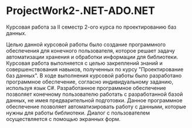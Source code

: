 # ProjectWork2-.NET-ADO.NET
Курсовая работа за II семестр 2-ого курса по проектированию баз данных.

Целью данной курсовой работы было создание программного обеспечения для конечного пользователя, которое решает задачу автоматизации хранения и обработки информации для библиотеки.
Курсовая работа выполняется с целью закреплений знаний и совершенствования навыков, полученных по курсу "Проектирование баз данных".
В ходе выполнения курсовой работы было разработано программное обеспечение, согласно индивидуальному заданию, используя язык C#. Разработанное программное обеспечение позволяет конечному пользователю работать с разработанной базой данных, не имея предварительной подготовки. Данное программное обеспечение позволяет автоматизировать работу с данными, которые нужны для работы библиотеки. Диалог с пользователем осуществляется с помощью экранных форм.

